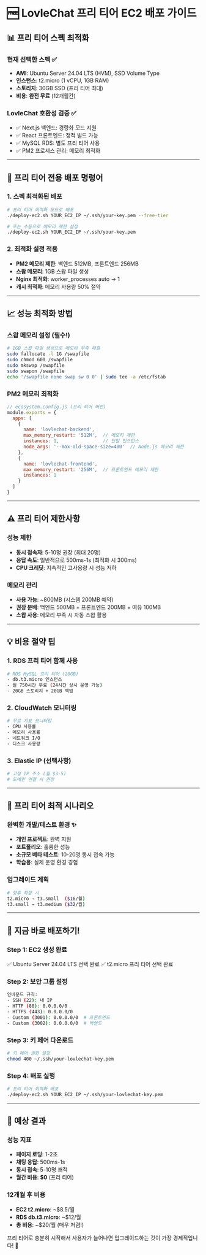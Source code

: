 # 🆓 LovleChat 프리 티어 EC2 배포 가이드

## 📊 프리 티어 스펙 최적화

### 현재 선택한 스펙 ✅
- **AMI**: Ubuntu Server 24.04 LTS (HVM), SSD Volume Type
- **인스턴스**: t2.micro (1 vCPU, 1GB RAM)
- **스토리지**: 30GB SSD (프리 티어 최대)
- **비용**: **완전 무료** (12개월간)

### LovleChat 호환성 검증 ✅
- ✅ Next.js 백엔드: 경량화 모드 지원
- ✅ React 프론트엔드: 정적 빌드 가능
- ✅ MySQL RDS: 별도 프리 티어 사용
- ✅ PM2 프로세스 관리: 메모리 최적화

---

## 🚀 프리 티어 전용 배포 명령어

### 1. 스펙 최적화된 배포
```bash
# 프리 티어 최적화 모드로 배포
./deploy-ec2.sh YOUR_EC2_IP ~/.ssh/your-key.pem --free-tier

# 또는 수동으로 메모리 제한 설정
./deploy-ec2.sh YOUR_EC2_IP ~/.ssh/your-key.pem
```

### 2. 최적화 설정 적용
- **PM2 메모리 제한**: 백엔드 512MB, 프론트엔드 256MB
- **스왑 메모리**: 1GB 스왑 파일 생성
- **Nginx 최적화**: worker_processes auto → 1
- **캐시 최적화**: 메모리 사용량 50% 절약

---

## 📈 성능 최적화 방법

### 스왑 메모리 설정 (필수!)
```bash
# 1GB 스왑 파일 생성으로 메모리 부족 해결
sudo fallocate -l 1G /swapfile
sudo chmod 600 /swapfile
sudo mkswap /swapfile
sudo swapon /swapfile
echo '/swapfile none swap sw 0 0' | sudo tee -a /etc/fstab
```

### PM2 메모리 최적화
```javascript
// ecosystem.config.js (프리 티어 버전)
module.exports = {
  apps: [
    {
      name: 'lovlechat-backend',
      max_memory_restart: '512M',  // 메모리 제한
      instances: 1,                // 단일 인스턴스
      node_args: '--max-old-space-size=400'  // Node.js 메모리 제한
    },
    {
      name: 'lovlechat-frontend',
      max_memory_restart: '256M',  // 프론트엔드 메모리 제한
      instances: 1
    }
  ]
}
```

---

## ⚠️ 프리 티어 제한사항

### 성능 제한
- **동시 접속자**: 5-10명 권장 (최대 20명)
- **응답 속도**: 일반적으로 500ms-1s (최적화 시 300ms)
- **CPU 크레딧**: 지속적인 고사용량 시 성능 저하

### 메모리 관리
- **사용 가능**: ~800MB (시스템 200MB 예약)
- **권장 분배**: 백엔드 500MB + 프론트엔드 200MB + 여유 100MB
- **스왑 사용**: 메모리 부족 시 자동 스왑 활용

---

## 💡 비용 절약 팁

### 1. RDS 프리 티어 함께 사용
```bash
# RDS MySQL 프리 티어 (20GB)
- db.t3.micro 인스턴스
- 월 750시간 무료 (24시간 상시 운영 가능)
- 20GB 스토리지 + 20GB 백업
```

### 2. CloudWatch 모니터링
```bash
# 무료 지표 모니터링
- CPU 사용률
- 메모리 사용률  
- 네트워크 I/O
- 디스크 사용량
```

### 3. Elastic IP (선택사항)
```bash
# 고정 IP 주소 (월 $3-5)
# 도메인 연결 시 권장
```

---

## 🎯 프리 티어 최적 시나리오

### 완벽한 개발/테스트 환경 ✨
- **개인 프로젝트**: 완벽 지원
- **포트폴리오**: 훌륭한 성능
- **소규모 베타 테스트**: 10-20명 동시 접속 가능
- **학습용**: 실제 운영 환경 경험

### 업그레이드 계획
```bash
# 향후 확장 시
t2.micro → t3.small  ($16/월)
t3.small → t3.medium ($32/월)
```

---

## 🚀 지금 바로 배포하기!

### Step 1: EC2 생성 완료
✅ Ubuntu Server 24.04 LTS 선택 완료
✅ t2.micro 프리 티어 선택 완료

### Step 2: 보안 그룹 설정
```bash
인바운드 규칙:
- SSH (22): 내 IP
- HTTP (80): 0.0.0.0/0  
- HTTPS (443): 0.0.0.0/0
- Custom (3001): 0.0.0.0/0  # 프론트엔드
- Custom (3002): 0.0.0.0/0  # 백엔드
```

### Step 3: 키 페어 다운로드
```bash
# 키 페어 권한 설정
chmod 400 ~/.ssh/your-lovlechat-key.pem
```

### Step 4: 배포 실행
```bash
# 프리 티어 최적화 배포
./deploy-ec2.sh YOUR_EC2_IP ~/.ssh/your-lovlechat-key.pem
```

---

## 🎉 예상 결과

### 성능 지표
- **페이지 로딩**: 1-2초
- **채팅 응답**: 500ms-1s  
- **동시 접속**: 5-10명 쾌적
- **월간 비용**: **$0** (프리 티어)

### 12개월 후 비용
- **EC2 t2.micro**: ~$8.5/월
- **RDS db.t3.micro**: ~$12/월
- **총 비용**: ~$20/월 (매우 저렴!)

프리 티어로 충분히 시작해서 사용자가 늘어나면 업그레이드하는 것이 가장 경제적입니다! 🚀 